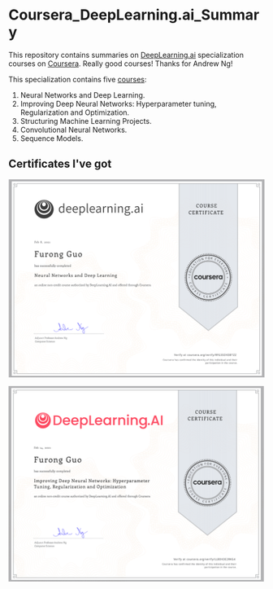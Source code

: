 # Coursera_DeepLearning.ai_Summary
This repository contains summaries on [DeepLearning.ai](https://www.deeplearning.ai/program/deep-learning-specialization/) specialization courses on [Coursera](https://www.coursera.org/programs/706a889f-447a-4f18-afbf-d041bf916e68/computer-science/all-computer-science?collectionId=&productId=W62RsyrdEeeFQQqyuQaohA&productType=s12n&showMiniModal=true). Really good courses! Thanks for Andrew Ng!


This specialization contains five [courses](https://www.coursera.org/programs/706a889f-447a-4f18-afbf-d041bf916e68/computer-science/all-computer-science?collectionId=&productId=W62RsyrdEeeFQQqyuQaohA&productType=s12n&showMiniModal=true):

1. Neural Networks and Deep Learning.
2. Improving Deep Neural Networks: Hyperparameter tuning, Regularization and Optimization.
3. Structuring Machine Learning Projects.
4. Convolutional Neural Networks.
5. Sequence Models.


## Certificates I've got
![course1](https://github.com/momo4826/Coursera_DeepLearning.ai_Summary/blob/main/certificates/Screen%20Shot%202021-02-15%20at%209.58.59%20PM.png)

![course2](https://github.com/momo4826/Coursera_DeepLearning.ai_Summary/blob/main/certificates/Screen%20Shot%202021-02-15%20at%209.59.40%20PM.png)

